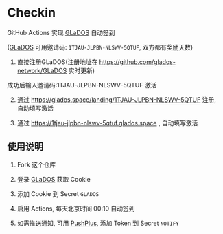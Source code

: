# Checkin

GitHub Actions 实现 [GLaDOS][glados] 自动签到

([GLaDOS][glados] 可用邀请码: `1TJAU-JLPBN-NLSWV-5QTUF`, 双方都有奖励天数)
1. 直接注册GLaDOS(注册地址在 https://github.com/glados-network/GLaDOS 实时更新)

成功后输入邀请码:1TJAU-JLPBN-NLSWV-5QTUF 激活

2. 通过 https://glados.space/landing/1TJAU-JLPBN-NLSWV-5QTUF 注册, 自动填写激活

3. 通过 https://1tjau-jlpbn-nlswv-5qtuf.glados.space , 自动填写激活


## 使用说明

1. Fork 这个仓库

1. 登录 [GLaDOS][glados] 获取 Cookie

1. 添加 Cookie 到 Secret `GLADOS`

1. 启用 Actions, 每天北京时间 00:10 自动签到

1. 如需推送通知, 可用 [PushPlus][pushplus], 添加 Token 到 Secret `NOTIFY`

[glados]: https://github.com/glados-network/GLaDOS
[pushplus]: https://www.pushplus.plus/
